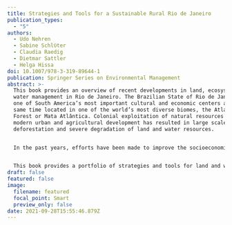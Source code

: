 ```yaml
---
title: Strategies and Tools for a Sustainable Rural Rio de Janeiro
publication_types:
  - "5"
authors:
  - Udo Nehren
  - Sabine Schlϋter
  - Claudia Raedig
  - Dietmar Sattler
  - Helga Hissa
doi: 10.1007/978-3-319-89644-1
publication: Springer Series on Environmental Management
abstract: >-
  This book provides an overview of recent developments in land, ecosystem, and
  water management in Rio de Janeiro. The Brazilian State of Rio de Janeiro is
  one of South America’s most important cultural and economic centers and at the
  same time located in one of the world’s most diverse biomes, the Atlantic
  Forest or Mata Atlântica. Colonial exploitation of natural resources and
  modern urban and agricultural development has resulted in large scale
  deforestation and severe degradation of land and water resources.


  In the past years, efforts have been made to improve the socioeconomic and environmental status of the rural landscapes to secure rural livelihoods, to ensure food and water supply for urban areas, and to contribute to biodiversity conservation and ecological stability.


  This book provides a portfolio of strategies and tools for land and water management that were developed within the German-Brazilian research project INTECRAL in cooperation with the state program Rio Rural, as well as Brazilian universities and research institutions. It covers a wide spectrum from research to application at the science-policy interface and has a model character for other rural areas in Latin America and beyond.  This volume will be a valuable resource for scientists, practitioners, policy makers, and graduate students in the field of environmental management and sustainable rural development.
draft: false
featured: false
image:
  filename: featured
  focal_point: Smart
  preview_only: false
date: 2021-09-28T15:55:46.879Z
---
```

